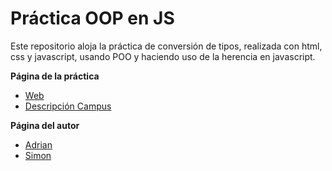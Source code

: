 # Práctica OOP en JS

Este repositorio aloja la práctica de conversión de tipos, realizada con html, css y javascript, usando POO y haciendo uso de la herencia en javascript.


**Página de la práctica**

* [Web](http://ull-esit-gradoii-pl.github.io/karma-y-travis-simon-adrian/)
* [Descripción Campus](https://campusvirtual.ull.es/1516/mod/page/view.php?id=184132)

**Página del autor**

* [Adrian](http://alu0100614220.github.io/)
* [Simon](http://alu0100625066.github.io/)
